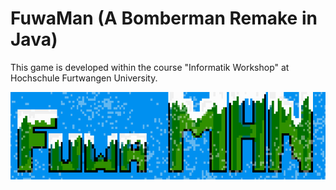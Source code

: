 # FuwaMan (A Bomberman Remake in Java)
This game is developed within the course "Informatik Workshop" at Hochschule Furtwangen University. 

![title_image](https://github.com/DomenicDev/Bomberman/blob/master/assets/Textures/title.png)
